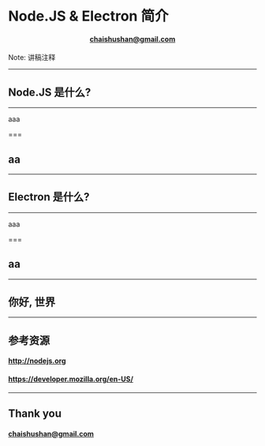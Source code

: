 <!--
// Copyright 2016 ChaiShushan <chaishushan{AT}gmail.com>. All rights reserved.
// Use of this source code is governed by a BSD-style
// license that can be found in the LICENSE file.
-->

<!-- ++++++++++++++++++++++++++++++++++++++++++++++++++++++++++++++++++++++  -->

<!-- *** 横向分隔, === 竖向分隔, --- 水平线, Note: 讲稿注释  -->

<!--
Reveal.js 可能会需要 AJAX 异步加载 Markdown 文件, 可以在当前目录启动一个 http 服务.

以下是常见的临时启动 http 服务器的方式:

	NodeJS
	npm install http-server -g
	http-server

	Python2
	python -m SimpleHTTPServer

	Python3
	python -m http.server

	Golang
	go run server.go

启动后, 本地可以访问 http://127.0.0.1:port, 其中 port 为端口号, 命令行有提示.

幻灯片操作: F键全屏, S键显示注解, ESC大纲模式, ESC退出全屏或大纲模式, ?显示帮助

-->

<!-- ++++++++++++++++++++++++++++++++++++++++++++++++++++++++++++++++++++++  -->

# Node.JS & Electron 简介

<h4 style="text-align:center;">
	<a href="https://github.com/chai2010" target="_blank">
		chaishushan@gmail.com
	</a>
</h4>

Note: 讲稿注释

<!-- ++++++++++++++++++++++++++++++++++++++++++++++++++++++++++++++++++++++  -->
***

## Node.JS 是什么?
---

aaa

===

## aa

<!-- ++++++++++++++++++++++++++++++++++++++++++++++++++++++++++++++++++++++  -->
***

## Electron 是什么?
---

aaa

===

## aa

<!-- ++++++++++++++++++++++++++++++++++++++++++++++++++++++++++++++++++++++  -->
***

## 你好, 世界


<!-- ++++++++++++++++++++++++++++++++++++++++++++++++++++++++++++++++++++++  -->
***

## 参考资源

#### http://nodejs.org

#### https://developer.mozilla.org/en-US/

<!-- ++++++++++++++++++++++++++++++++++++++++++++++++++++++++++++++++++++++  -->
***

## Thank you

#### [chaishushan@gmail.com](https://github.com/chai2010)

<!-- ++++++++++++++++++++++++++++++++++++++++++++++++++++++++++++++++++++++  -->
